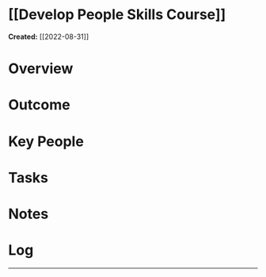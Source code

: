 # [[Develop People Skills Course]]
**Created:** [[2022-08-31]]


# Overview

# Outcome

# Key People

# Tasks

# Notes

# Log

---



